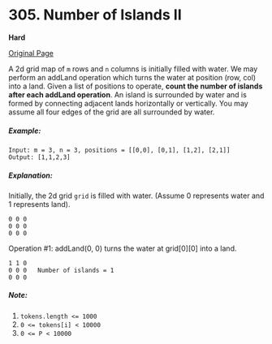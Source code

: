 # 305. Number of Islands II

**Hard**

[Original Page](https://leetcode.com/problems/number-of-islands-ii/)

A 2d grid map of `m` rows and `n` columns is initially filled with water. We may perform an addLand operation which turns the water at position (row, col) into a land. Given a list of positions to operate, __count the number of islands after each addLand operation__. An island is surrounded by water and is formed by connecting adjacent lands horizontally or vertically. You may assume all four edges of the grid are all surrounded by water.

##### Example:
```
Input: m = 3, n = 3, positions = [[0,0], [0,1], [1,2], [2,1]]
Output: [1,1,2,3]
```

##### Explanation:
Initially, the 2d grid `grid` is filled with water. (Assume 0 represents water and 1 represents land).
```
0 0 0
0 0 0
0 0 0
```

Operation #1: addLand(0, 0) turns the water at grid[0][0] into a land.
```
1 1 0
0 0 0   Number of islands = 1
0 0 0
```

##### Note:
1. `tokens.length <= 1000`
2. `0 <= tokens[i] < 10000`
3. `0 <= P < 10000`
